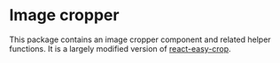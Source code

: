 # Image cropper

This package contains an image cropper component and related helper functions. It is a largely modified version of [react-easy-crop](https://valentinh.github.io/react-easy-crop/).
